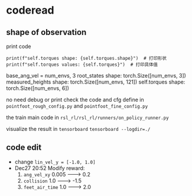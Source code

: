 # coderead
## shape of observation
print code
```
print(f"self.torques shape: {self.torques.shape}")  # 打印形状
print(f"self.torques values: {self.torques}")  # 打印具体值
```
base_ang_vel = num_envs, 3
root_states shape: torch.Size([num_envs, 3]) 
measured_heights shape: torch.Size([num_envs, 121])
self.torques shape: torch.Size([num_envs, 6])

no need debug or print
check the code and cfg define in `pointfoot_rough_config.py` and `pointfoot_fine_config.py`

the train main code in `rsl_rl/rsl_rl/runners/on_policy_runner.py`

visualize the result in `tensorboard`
`tensorboard --logdir=./` 

## code edit
- change `lin_vel_y = [-1.0, 1.0]`
- Dec27 20:52 Modify reward:
  1. `ang_vel_xy` 0.005 ---> 0.2
  2. `collision` 1.0 ---> -1.5
  3. `feet_air_time` 1.0 ---> 2.0